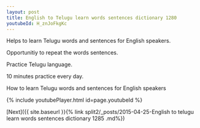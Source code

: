 ```yaml
---
layout: post
title: English to Telugu learn words sentences dictionary 1280 
youtubeId: H_znJoFkgKc
---
```

 
 
Helps to learn Telugu words and sentences for English speakers.

Opportunitiy to repeat the words sentences. 

Practice Telugu language. 
 
10 minutes practice every day. 
 
How to learn Telugu words and sentences for English speakers 
 
{% include youtubePlayer.html id=page.youtubeId %}
 
 
[Next]({{ site.baseurl }}{% link  split2/_posts/2015-04-25-English to telugu learn words sentences dictionary 1285 .md%})
 
